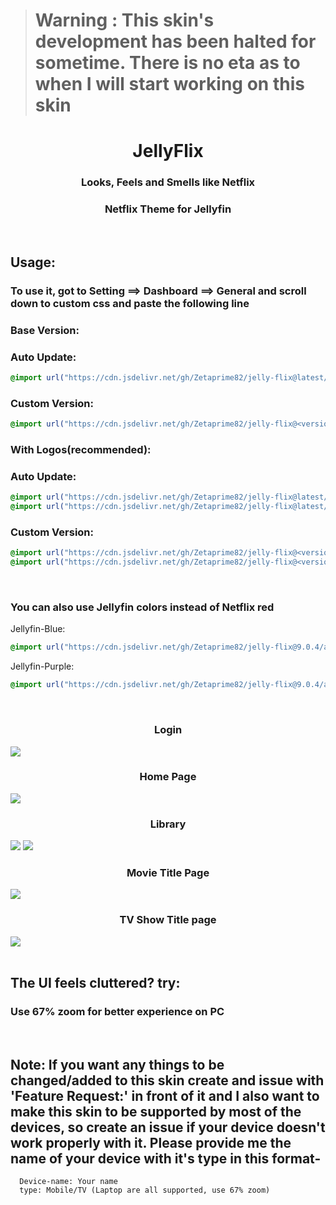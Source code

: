 > # **Warning** : This skin's development has been halted for sometime. There is no eta as to when I will start working on this skin

<div align="center">
<h1>JellyFlix</h1>
<h3>Looks, Feels and Smells like Netflix</h3>
<h3>Netflix Theme for Jellyfin</h3>
</div>
<br>
<h2>Usage:</h2>
<h3> To use it, got to Setting ==> Dashboard ==> General and scroll down to custom css and paste the following line</h3>


<h3>Base Version:</h3>
<h3>Auto Update: </h3>

```css
@import url("https://cdn.jsdelivr.net/gh/Zetaprime82/jelly-flix@latest/default.css");
```

<h3>Custom  Version:</h3>

```css
@import url("https://cdn.jsdelivr.net/gh/Zetaprime82/jelly-flix@<version-number>/default.css");
```

<h3>With Logos(recommended):</h3>
<h3>Auto Update:</h3>

```css
@import url("https://cdn.jsdelivr.net/gh/Zetaprime82/jelly-flix@latest/default.css");
@import url("https://cdn.jsdelivr.net/gh/Zetaprime82/jelly-flix@latest/addons/Logo.css");
```

<h3>Custom Version:</h3>

```css
@import url("https://cdn.jsdelivr.net/gh/Zetaprime82/jelly-flix@<version-number>/default.css");
@import url("https://cdn.jsdelivr.net/gh/Zetaprime82/jelly-flix@<version-number>/addons/Logo.css");
```

<br>
<h3>You can also use Jellyfin colors instead of Netflix red </h3>
Jellyfin-Blue:

```css
@import url("https://cdn.jsdelivr.net/gh/Zetaprime82/jelly-flix@9.0.4/addons/jf-blue.css");
```
Jellyfin-Purple:

```css
@import url("https://cdn.jsdelivr.net/gh/Zetaprime82/jelly-flix@9.0.4/addons/jf-purple.css");
```


<br>
<div class="imagesCont">
  <div class="Login">
    <h3 align="center">Login</h3>
    <img src="https://cdn.jsdelivr.net/gh/Zetaprime82/jelly-flix@latest/img/Login.jpg">
  </div>
  <div class="home">
    <h3 align="center">Home Page</h3>
    <img src="https://cdn.jsdelivr.net/gh/prayag17/JellyFlix@latest/img/Home.jpg">
  </div>  
  <div class="lib">
    <h3 align="center">Library</h3>
    <img src="https://cdn.jsdelivr.net/gh/prayag17/JellyFlix@latest/img/Movies.jpg">
    <img src="https://cdn.jsdelivr.net/gh/prayag17/JellyFlix@latest/img/TV%20Shows.jpg">
  </div>
  <div class="titleMov">
    <h3 align="center">Movie Title Page</h3>
    <img src="https://cdn.jsdelivr.net/gh/prayag17/JellyFlix@latest/img/Title%20Page-Movie.jpg">
  </div>
  <div class="titleTv">
    <h3 align="center">TV Show Title page</h3>
    <img src="https://cdn.jsdelivr.net/gh/prayag17/JellyFlix@latest/img/Title%20Page-TV.jpg">
  </div>
</div>
<br>
<div class="faq">
<h2>The UI feels cluttered? try:</h2><h3>Use 67% zoom for better experience on PC</h3>
</div>
<br>
<div class="note">
  <h2>Note: If you want any things to be changed/added to this skin create and issue with 'Feature Request:' in front of it and I also want to make this skin to be supported by most of the devices, so create an issue if your device doesn't work properly with it. Please provide me the name of your device with it's type in this format-<br></h2>

  ```
    Device-name: Your name
    type: Mobile/TV (Laptop are all supported, use 67% zoom)
  ```
</div>
<br>
